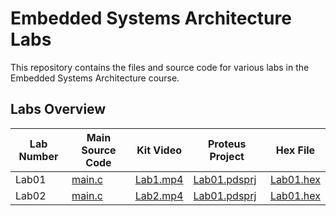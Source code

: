 # Embedded Systems Architecture Labs

This repository contains the files and source code for various labs in the Embedded Systems Architecture course.

## Labs Overview

| Lab Number | Main Source Code | Kit Video |Proteus Project | Hex File |
|------------|------------------|-----------|----------------|----------|
| Lab01      | [main.c](Lab01/src/main.c) | [Lab1.mp4](Lab01/vid/Lab1.mp4) | [Lab01.pdsprj](Lab01/Lab01.pdsprj) | [Lab01.hex](Lab01/Lab01.hex) |
| Lab02      | [main.c](Lab02/src/main.c) | [Lab2.mp4](Lab02/vid/Lab2.mp4) |[Lab01.pdsprj](Lab02/Lab02.pdsprj) | [Lab01.hex](Lab02/Lab02.hex) |

